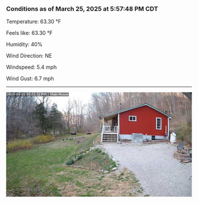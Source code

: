 ### Conditions as of March 25, 2025 at 5:57:48 PM CDT 

Temperature: 63.30 &deg;F

Feels like: 63.30 &deg;F

Humidity: 40%

Wind Direction: NE

Windspeed: 5.4 mph

Wind Gust: 6.7 mph

---

<img src="./images/latest.jpeg"/>

